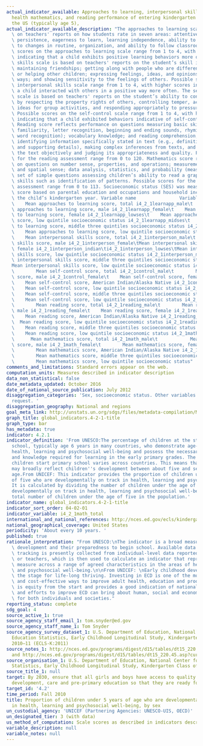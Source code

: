 ```yaml
---
actual_indicator_available: Approaches to learning, interpersonal skills, self-control,
  health mathematics, and reading performance of entering kindergarten students in
  the US (typically age 5),
actual_indicator_available_description: "The approaches to learning scale is based\
  \ on teachers' reports on how students rate in seven areas: attentiveness, task\
  \ persistence, eagerness to learn, learning independence, ability to adapt easily\
  \ to changes in routine, organization, and ability to follow classroom rules. Possible\
  \ scores on the approaches to learning scale range from 1 to 4, with higher scores\
  \ indicating that a child exhibits positive learning behaviors more often. The interpersonal\
  \ skills scale is based on teachers' reports on the student’s skill in forming and\
  \ maintaining friendships; getting along with people who are different; comforting\
  \ or helping other children; expressing feelings, ideas, and opinions in positive\
  \ ways; and showing sensitivity to the feelings of others. Possible scores on the\
  \ interpersonal skills scale range from 1 to 4, with higher scores indicating that\
  \ a child interacted with others in a positive way more often. The self-control\
  \ scale is based on teachers' reports on the student’s ability to control behavior\
  \ by respecting the property rights of others, controlling temper, accepting peer\
  \ ideas for group activities, and responding appropriately to pressure from peers.\
  \ Possible scores on the self-control scale range from 1 to 4, with higher scores\
  \ indicating that a child exhibited behaviors indicative of self-control more often.\
  \ Reading score reflects performance on questions measuring basic skills (print\
  \ familiarity, letter recognition, beginning and ending sounds, rhyming words, and\
  \ word recognition); vocabulary knowledge; and reading comprehension, including\
  \ identifying information specifically stated in text (e.g., definitions, facts,\
  \ and supporting details), making complex inferences from texts, and considering\
  \ the text objectively and judging its appropriateness and quality. Possible scores\
  \ for the reading assessment range from 0 to 120. Mathematics score reflects performance\
  \ on questions on number sense, properties, and operations; measurement; geometry\
  \ and spatial sense; data analysis, statistics, and probability (measured with a\
  \ set of simple questions assessing children’s ability to read a graph); and prealgebra\
  \ skills such as identification of patterns. Possible scores for the mathematics\
  \ assessment range from 0 to 113. Socioeconomic status (SES) was measured by a composite\
  \ score based on parental education and occupations and household income during\
  \ the child’s kindergarten year. Variable name                Variable label i4_2_1learnapp_total\t\
  \    Mean approaches to learning score, total i4_2_1learnapp_male\t        Mean\
  \ approaches to learning score, male i4_2_1learnapp_female\t    Mean approaches\
  \ to learning score, female i4_2_1learnapp_lowses\t    Mean approaches to learning\
  \ score, low quintile socioeconomic status i4_2_1learnapp_midses\t    Mean approaches\
  \ to learning score, middle three quintiles socioeconomic status i4_2_1learnapp_highses\t\
  \    Mean approaches to learning score, low quintile socioeconomic status i4_2_1interperson_total\t\
  \    Mean interpersonal skills score, total i4_2_1interperson_male\t    Mean interpersonal\
  \ skills score, male i4_2_1interperson_female\tMean interpersonal skills score,\
  \ female i4_2_1interperson_indian\ti4_2_1interperson_lowses\tMean interpersonal\
  \ skills score, low quintile socioeconomic status i4_2_1interperson_midses\tMean\
  \ interpersonal skills score, middle three quintiles socioeconomic status i4_2_1interperson_highses\t\
  Mean interpersonal skills score, low quintile socioeconomic status i4_2_1control_total\t\
  \        Mean self-control score, total i4_2_1control_male\t        Mean self-control\
  \ score, male i4_2_1control_female\t    Mean self-control score, female i4_2_1control_indian\t\
  \    Mean self-control score, American Indian/Alaska Native i4_2_1control_lowses\t\
  \    Mean self-control score, low quintile socioeconomic status i4_2_1control_midses\t\
  \    Mean self-control score, middle three quintiles socioeconomic status i4_2_1control_highses\t\
  \    Mean self-control score, low quintile socioeconomic status i4_2_1reading_total\t\
  \        Mean reading score, total i4_2_1reading_male\t        Mean reading score,\
  \ male i4_2_1reading_female\t    Mean reading score, female i4_2_1reading_indian\t\
  \    Mean reading score, American Indian/Alaska Native i4_2_1reading_lowses\t  \
  \  Mean reading score, low quintile socioeconomic status i4_2_1reading_midses\t\
  \    Mean reading score, middle three quintiles socioeconomic status i4_2_1reading_highses\t\
  \    Mean reading score, low quintile socioeconomic status i4_2_1math_total\t  \
  \      Mean mathematics score, total i4_2_1math_male\t            Mean mathematics\
  \ score, male i4_2_1math_female\t        Mean mathematics score, female i4_2_1math_indian\t\
  \        Mean mathematics score, American Indian/Alaska Native i4_2_1math_midses\t\
  \        Mean mathematics score, middle three quintiles socioeconomic status i4_2_1math_highses\t\
  \        Mean mathematics score, low quintile socioeconomic status"
comments_and_limitations: Standard errors appear on the web.
computation_units: Measures described in indicator description
data_non_statistical: false
date_metadata_updated: October 2016
date_of_national_source_publication: July 2012
disaggregation_categories: 'Sex, socioeconomic status. Other variables available on
  request. '
disaggregation_geography: National and regions
goal_meta_link: http://unstats.un.org/sdgs/files/metadata-compilation/Metadata-Goal-4.pdf
graph_title: global_indicators.4-2-1-title
graph_type: bar
has_metadata: true
indicator: 4.2.1
indicator_definition: 'From UNESCO:The percentage of children at the start of primary
  school, typically age 6 years in many countries, who demonstrate age-appropriate
  health, learning and psychosocial well-being and possess the necessary competencies
  and knowledge required for learning in the early primary grades. The age at which
  children start primary school varies across countries. This means that the indicator
  may broadly reflect children''s development between about five and seven years of
  age.From UNICEF: This indicator provides the proportion of children under the age
  of five who are developmentally on track in health, learning and psychosocial well-being.
  It is calculated by dividing the number of children under the age of five who are
  developmentally on track in health, learning and psychosocial well-being by the
  total number of children under the age of five in the population.'
indicator_name: global_indicators.4-2-1-title
indicator_sort_order: 04-02-01
indicator_variable: i4_2_1math_total
international_and_national_references: http://nces.ed.gov/ecls/kindergarten2011.asp
national_geographical_coverage: United States
periodicity: 'About every 10 years. '
published: true
rationale_interpretation: "From UNESCO:\nThe indicator is a broad measure of children's\
  \ development and their preparedness to begin school. Available data for global\
  \ tracking is presently collected from individual-level data reported by care-givers\
  \ or teachers, which is then used to calculate an indicator that represents a composite\
  \ measure across a range of agreed characteristics in the areas of health, learning\
  \ and psychosocial well-being.\n\nFrom UNICEF: \nEarly childhood development sets\
  \ the stage for life-long thriving. Investing in ECD is one of the most critical\
  \ and cost-effective ways to improve adult health, education and productivity. ECD\
  \ is equity from the start and provides a good indication of national development\
  \ and efforts to improve ECD can bring about human, social and economic improvements\
  \ for both individuals and societies."
reporting_status: complete
sdg_goal: 4
source_active_1: true
source_agency_staff_email_1: tom.snyder@ed.gov
source_agency_staff_name_1: Tom Snyder
source_agency_survey_dataset_1: U.S. Department of Education, National Center for
  Education Statistics, Early Childhood Longitudinal Study, Kindergarten Class of
  2010–11 (ECLS-K:2011)
source_notes_1: http://nces.ed.gov/programs/digest/d15/tables/dt15_220.40.asp?current=yes
  and http://nces.ed.gov/programs/digest/d15/tables/dt15_220.45.asp?current=yes
source_organisation_1: U.S. Department of Education, National Center for Education
  Statistics, Early Childhood Longitudinal Study, Kindergarten Class of 2010–11 (ECLS-K:2011)
source_title_1: null
target: By 2030, ensure that all girls and boys have access to quality early childhood
  development, care and pre-primary education so that they are ready for primary education.
target_id: '4.2'
time_period: Fall 2010
title: Proportion of children under 5 years of age who are developmentally on track
  in health, learning and psychosocial well-being, by sex
un_custodial_agency: 'UNICEF (Partnering Agencies: UNESCO-UIS, OECD)'
un_designated_tier: 3 (with data)
us_method_of_computation: Scale scores as described in indicators description
variable_description: null
variable_notes: null
---
```

